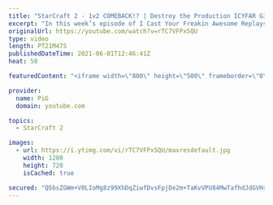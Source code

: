 ```yaml
---
title: "StarCraft 2 - 1v2 COMEBACK!? | Destroy the Production ICYFAR G3"
excerpt: "In this week’s episode of I Cast Your Freakin Awesome Replays (ICYFAR) players sent in their StarCraft 2 replays where they destroyed the means of production! Here’s a 2v2 game completing the challenge in... torturous fashion. Got any braincells left?   NEW ICYFAR CHALLENGE: Fighting Retreat - Set yourself"
originalUrl: https://youtube.com/watch?v=rTC7VFPx5QU
type: video
length: PT21M47S
publishedDateTime: 2021-06-01T12:46:41Z
heat: 50

featuredContent: "<iframe width=\"800\" height=\"500\" frameborder=\"0\" src=\"https://www.youtube.com/embed/rTC7VFPx5QU\" allow=\"accelerometer; autoplay; encrypted-media; gyroscope; picture-in-picture\" allowfullscreen></iframe>"

provider:
  name: PiG
  domain: youtube.com

topics:
  - StarCraft 2

images:
  - url: https://i.ytimg.com/vi/rTC7VFPx5QU/maxresdefault.jpg
    width: 1280
    height: 720
    isCached: true

secured: "Q5bsZGWm+V0LIoMg8z99XhDqZiwfDvsFpjDe2m+TaKvVPU84MwTafhdJdGVHsf+ROM5WZsWdyBwATMAkyQy1X9QkC8r1KFVmYwXJKV6/8cmZdJUaW4QBgCduQwj7VpIOr9Yq3aRX9uICCXvQRJSDb6NZCm/RgB1TiAWNTrSCNnyauKjpjCf9XzkcW8ckcuhP0ElyploiEyiL2kh4yssVQ2aDJkqDz0ODzRWwCG/hZhlnHUUQqFEG9LGqrgQskFtI6a+nAtENBhPTOcH3B4QUDJxwHpc13Bc+xYrLCbobMMbNxnt8tCba3jEDgnDiALbR50VLwQ93SnkOKGSJOBNnglGT2j7gZHP9DJSf0FIQVtPcmT2ogI/ynUDDuXSSPoRmWPGNd2H/ohtFv77w75/XoEN6Bk7arIB3WdhII/GXMI8=;TML4K7TB0Fw1m4cyXA/0Kw=="
---
```


